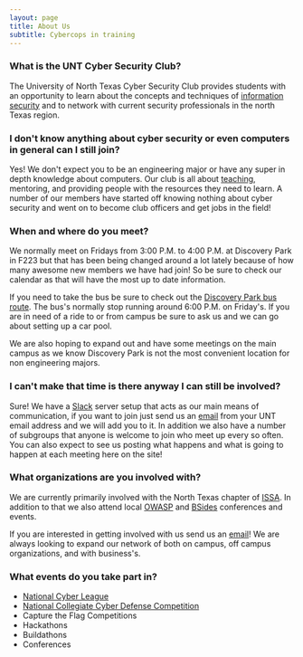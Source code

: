 ```yaml
---
layout: page
title: About Us
subtitle: Cybercops in training
---
```


### What is the UNT Cyber Security Club?

The University of North Texas Cyber Security Club provides students with an opportunity to learn about the concepts and techniques of [information security](https://en.wikipedia.org/wiki/Information_security) and to network with current security professionals in the north Texas region.

### I don't know anything about cyber security or even computers in general can I still join?

Yes! We don't expect you to be an engineering major or have any super in depth knowledge about computers. Our club is all about [teaching](https://youtu.be/KEkrWRHCDQU), mentoring, and providing people with the resources they need to learn. A number of our members have started off knowing nothing about cyber security and went on to become club officers and get jobs in the field!

### When and where do you meet?

We normally meet on Fridays from 3:00 P.M. to 4:00 P.M. at Discovery Park in F223 but that has been being changed around a lot lately because of how many awesome new members we have had join! So be sure to check our calendar as that will have the most up to date information.

If you need to take the bus be sure to check out the [Discovery Park bus route](http://transportation.unt.edu/transit/maps-routes/discovery-park). The bus's normally stop running around 6:00 P.M. on Friday's. If you are in need of a ride to or from campus be sure to ask us and we can go about setting up a car pool.

We are also hoping to expand out and have some meetings on the main campus as we know Discovery Park is not the most convenient location for non engineering majors.

### I can't make that time is there anyway I can still be involved?

Sure! We have a [Slack](https://www.youtube.com/watch?v=9RJZMSsH7-g) server setup that acts as our main means of communication, if you want to join just send us an [email](mailto:untccsi@gmail.com) from your UNT email address and we will add you to it. In addition we also have a number of subgroups that anyone is welcome to join who meet up every so often. You can also expect to see us posting what happens and what is going to happen at each meeting here on the site!

### What organizations are you involved with?

We are currently primarily involved with the North Texas chapter of [ISSA](https://ntxissa.org/). In addition to that we also attend local [OWASP](https://www.owasp.org/index.php/Main_Page) and [BSides](http://www.securitybsides.com/w/page/12194138/BSides) conferences and events.

If you are interested in getting involved with us send us an [email](mailto:untccsi@gmail.com)! We are always looking to expand our network of both on campus, off campus organizations, and with business's.

### What events do you take part in?

* [National Cyber League](https://www.nationalcyberleague.org/)
* [National Collegiate Cyber Defense Competition](http://www.nationalccdc.org/)
* Capture the Flag Competitions
* Hackathons
* Buildathons
* Conferences
